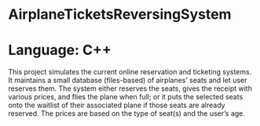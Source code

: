 # AirplaneTicketsReversingSystem
# Language: C++

This project simulates the current online reservation and ticketing systems. 
It maintains a small database (files-based) of airplanes’ seats and let user reserves them. 
The system either reserves the seats, gives the receipt with various prices, and flies the plane when full; 
or it puts the selected seats onto the waitlist of their associated plane if those seats are already reserved. 
The prices are based on the type of seat(s) and the user’s age.
